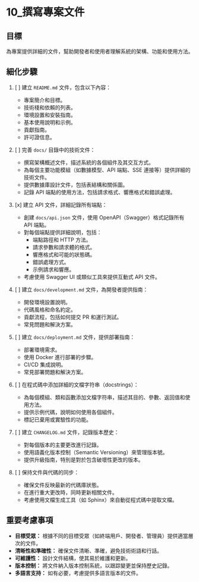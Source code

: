 # 10_撰寫專案文件

## 目標
為專案提供詳細的文件，幫助開發者和使用者理解系統的架構、功能和使用方法。

## 細化步驟

1.  [ ] 建立 `README.md` 文件，包含以下內容：
    *   專案簡介和目標。
    *   技術棧和依賴的列表。
    *   環境設置和安裝指南。
    *   基本使用說明和示例。
    *   貢獻指南。
    *   許可證信息。

2.  [ ] 完善 `docs/` 目錄中的技術文件：
    *   撰寫架構概述文件，描述系統的各個組件及其交互方式。
    *   為每個主要功能模組（如數據模型、API 端點、SSE 連接等）提供詳細的技術文件。
    *   提供數據庫設計文件，包括表結構和關係圖。
    *   記錄 API 端點的使用方法，包括請求格式、響應格式和錯誤處理。

3.  [x] 建立 API 文件，詳細記錄所有端點：
    *   創建 `docs/api.json` 文件，使用 OpenAPI（Swagger）格式記錄所有 API 端點。
    *   對每個端點提供詳細說明，包括：
        - 端點路徑和 HTTP 方法。
        - 請求參數和請求體的格式。
        - 響應格式和可能的狀態碼。
        - 錯誤處理方式。
        - 示例請求和響應。
    *   考慮使用 Swagger UI 或類似工具來提供互動式 API 文件。

4.  [ ] 建立 `docs/development.md` 文件，為開發者提供指南：
    *   開發環境設置說明。
    *   代碼風格和命名約定。
    *   貢獻流程，包括如何提交 PR 和運行測試。
    *   常見問題和解決方案。

5.  [ ] 建立 `docs/deployment.md` 文件，提供部署指南：
    *   部署環境需求。
    *   使用 Docker 進行部署的步驟。
    *   CI/CD 集成說明。
    *   常見部署問題和解決方案。

6.  [ ] 在程式碼中添加詳細的文檔字符串（docstrings）：
    *   為每個模組、類和函數添加文檔字符串，描述其目的、參數、返回值和使用方法。
    *   提供示例代碼，說明如何使用各個組件。
    *   標記已棄用或實驗性的功能。

7.  [ ] 建立 `CHANGELOG.md` 文件，記錄版本歷史：
    *   對每個版本的主要更改進行記錄。
    *   使用語義化版本控制（Semantic Versioning）來管理版本號。
    *   提供升級指南，特別是對於包含破壞性更改的版本。

8.  [ ] 保持文件與代碼的同步：
    *   確保文件反映最新的代碼庫狀態。
    *   在進行重大更改時，同時更新相關文件。
    *   考慮使用文檔生成工具（如 Sphinx）來自動從程式碼中提取文檔。

## 重要考慮事項

*   **目標受眾：** 根據不同的目標受眾（如終端用戶、開發者、管理員）提供適當層次的文件。
*   **清晰性和準確性：** 確保文件清晰、準確，避免技術術語和行話。
*   **可維護性：** 設計文件結構，使其易於維護和更新。
*   **版本控制：** 將文件納入版本控制系統，以跟踪變更並保持歷史記錄。
*   **多語言支持：** 如有必要，考慮提供多語言版本的文件。 